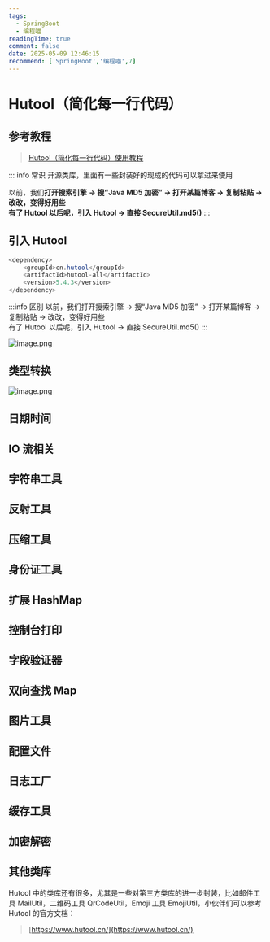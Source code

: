 ```yaml
---
tags:
  - SpringBoot
  - 编程喵
readingTime: true
comment: false
date: 2025-05-09 12:46:15
recommend: ['SpringBoot','编程喵',7]
---
```


# Hutool（简化每一行代码）

## 参考教程

>[Hutool（简化每一行代码）使用教程](https://www.yuque.com/itwanger/vn4p17/lbygri)

::: info 常识
开源类库，里面有一些封装好的现成的代码可以拿过来使用

以前，我们**打开搜索引擎** **-> 搜“Java MD5 加密” -> 打开某篇博客 -> 复制粘贴 -> 改改，变得好用些**  
**有了 Hutool 以后呢，引入 Hutool -> 直接 SecureUtil.md5()**
:::
## 引入 Hutool

```Java
<dependency>
    <groupId>cn.hutool</groupId>
    <artifactId>hutool-all</artifactId>
    <version>5.4.3</version>
</dependency>
```

:::info 区别
以前，我们打开搜索引擎 -> 搜“Java MD5 加密” -> 打开某篇博客 -> 复制粘贴 -> 改改，变得好用些  
有了 Hutool 以后呢，引入 Hutool -> 直接 SecureUtil.md5()
:::

![image.png](https://imgsbo.oss-cn-shanghai.aliyuncs.com/undefined20250509124459746.png)

## 类型转换

![image.png](https://imgsbo.oss-cn-shanghai.aliyuncs.com/undefined20250509124520255.png)

## 日期时间

## IO 流相关

## 字符串工具

## 反射工具

## 压缩工具

## 身份证工具

## 扩展 HashMap

## 控制台打印

## 字段验证器

## 双向查找 Map

## 图片工具

## 配置文件

## 日志工厂

## 缓存工具

## 加密解密

## 其他类库

Hutool 中的类库还有很多，尤其是一些对第三方类库的进一步封装，比如邮件工具 MailUtil，二维码工具 QrCodeUtil，Emoji 工具 EmojiUtil，小伙伴们可以参考 Hutool 的官方文档：
>[https://www.hutool.cn/](https://www.hutool.cn/)

